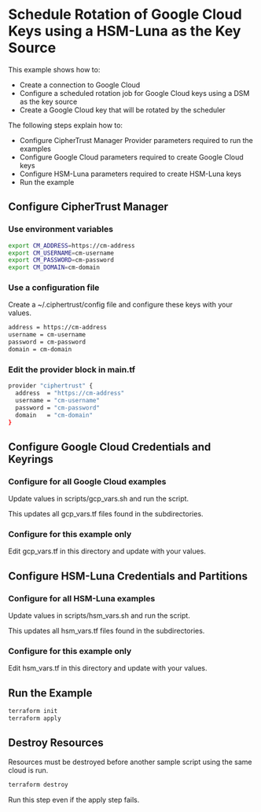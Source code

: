 # Schedule Rotation of Google Cloud Keys using a HSM-Luna as the Key Source

This example shows how to:
- Create a connection to Google Cloud
- Configure a scheduled rotation job for Google Cloud keys using a DSM as the key source
- Create a Google Cloud key that will be rotated by the scheduler

The following steps explain how to:
- Configure CipherTrust Manager Provider parameters required to run the examples
- Configure Google Cloud parameters required to create Google Cloud keys
- Configure HSM-Luna parameters required to create HSM-Luna keys
- Run the example

## Configure CipherTrust Manager

### Use environment variables

```bash
export CM_ADDRESS=https://cm-address
export CM_USERNAME=cm-username
export CM_PASSWORD=cm-password
export CM_DOMAIN=cm-domain
```
### Use a configuration file

Create a ~/.ciphertrust/config file and configure these keys with your values.

```bash
address = https://cm-address
username = cm-username
password = cm-password
domain = cm-domain
```

### Edit the provider block in main.tf

```bash
provider "ciphertrust" {
  address  = "https://cm-address"
  username = "cm-username"
  password = "cm-password"
  domain   = "cm-domain"
}
```

## Configure Google Cloud Credentials and Keyrings

### Configure for all Google Cloud examples

Update values in scripts/gcp_vars.sh and run the script.

This updates all gcp_vars.tf files found in the subdirectories.

### Configure for this example only

Edit gcp_vars.tf in this directory and update with your values.

## Configure HSM-Luna Credentials and Partitions

### Configure for all HSM-Luna examples

Update values in scripts/hsm_vars.sh and run the script.

This updates all hsm_vars.tf files found in the subdirectories.

### Configure for this example only

Edit hsm_vars.tf in this directory and update with your values.

## Run the Example

```bash
terraform init
terraform apply
```

## Destroy Resources

Resources must be destroyed before another sample script using the same cloud is run.

```bash
terraform destroy
```
Run this step even if the apply step fails.

